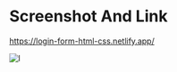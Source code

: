 # Screenshot And Link

https://login-form-html-css.netlify.app/

![l](https://user-images.githubusercontent.com/78149644/115568752-083f4f80-a2d6-11eb-9aa9-cb4272872a75.JPG)
